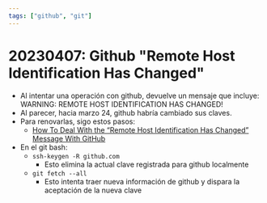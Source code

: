 ```yaml
---
tags: ["github", "git"]
---
```


# 20230407: Github "Remote Host Identification Has Changed"

- Al intentar una operación con github, devuelve un mensaje que incluye: WARNING: REMOTE HOST IDENTIFICATION HAS CHANGED!
- Al parecer, hacia marzo 24, github habría cambiado sus claves.
- Para renovarlas, sigo estos pasos:
	- [How To Deal With the “Remote Host Identification Has Changed” Message With GitHub](https://levelup.gitconnected.com/how-to-deal-with-the-remote-host-identification-has-changed-message-with-github-1dea015dae8d)
- En el git bash:
	- `ssh-keygen -R github.com`
		- Esto elimina la actual clave registrada para github localmente
	- `git fetch --all`
		- Esto intenta traer nueva información de github y dispara la aceptación de la nueva clave
